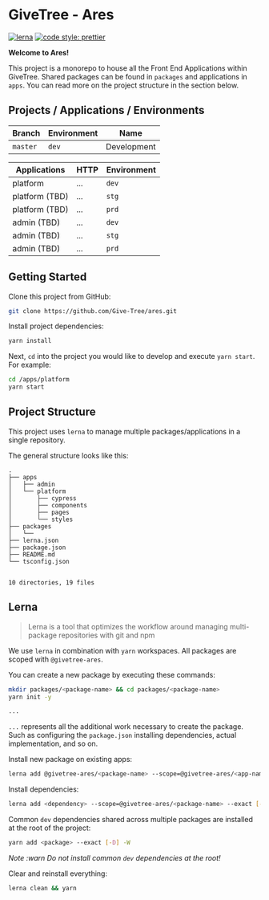 # GiveTree - Ares

[![lerna](https://img.shields.io/badge/maintained%20with-lerna-cc00ff.svg)](https://lerna.js.org/)
[![code style: prettier](https://img.shields.io/badge/code_style-prettier-ff69b4.svg?style=flat-square)](https://github.com/prettier/prettier)

**Welcome to Ares!**

This project is a monorepo to house all the Front End Applications within GiveTree. Shared packages can be found in `packages` and applications in `apps`. You can read more on the project structure in the section below.

## Projects / Applications / Environments

| Branch   | Environment | Name        |
| -------- | ----------- | ----------- |
| `master` | `dev`       | Development |

| Applications   | HTTP | Environment |
| -------------- | ---- | ----------- |
| platform       | ...  | `dev`       |
| platform (TBD) | ...  | `stg`       |
| platform (TBD) | ...  | `prd`       |
| admin (TBD)    | ...  | `dev`       |
| admin (TBD)    | ...  | `stg`       |
| admin (TBD)    | ...  | `prd`       |

## Getting Started

Clone this project from GitHub:

```bash
git clone https://github.com/Give-Tree/ares.git
```

Install project dependencies:

```bash
yarn install
```

Next, `cd` into the project you would like to develop and execute `yarn start`. For example:

```bash
cd /apps/platform
yarn start
```

## Project Structure

This project uses `lerna` to manage multiple packages/applications in a single repository.

The general structure looks like this:

```
.
├── apps
│   ├── admin
│   └── platform
│       ├── cypress
│       ├── components
│       ├── pages
│       └── styles
├── packages
│   └──
├── lerna.json
├── package.json
├── README.md
└── tsconfig.json


10 directories, 19 files
```

## Lerna

> Lerna is a tool that optimizes the workflow around managing multi-package repositories with git and npm

We use `lerna` in combination with `yarn` workspaces. All packages are scoped with `@givetree-ares`.

You can create a new package by executing these commands:

```bash
mkdir packages/<package-name> && cd packages/<package-name>
yarn init -y

...
```

`...` represents all the additional work necessary to create the package. Such as configuring the `package.json`
installing dependencies, actual implementation, and so on.

Install new package on existing apps:

```bash
lerna add @givetree-ares/<package-name> --scope=@givetree-ares/<app-name> --exact
```

Install dependencies:

```bash
lerna add <dependency> --scope=@givetree-ares/<package-name> --exact [-D]
```

Common `dev` dependencies shared across multiple packages are installed at the root of the project:

```bash
yarn add <package> --exact [-D] -W
```

_Note :warn Do not install common `dev` dependencies at the root!_

Clear and reinstall everything:

```bash
lerna clean && yarn
```
